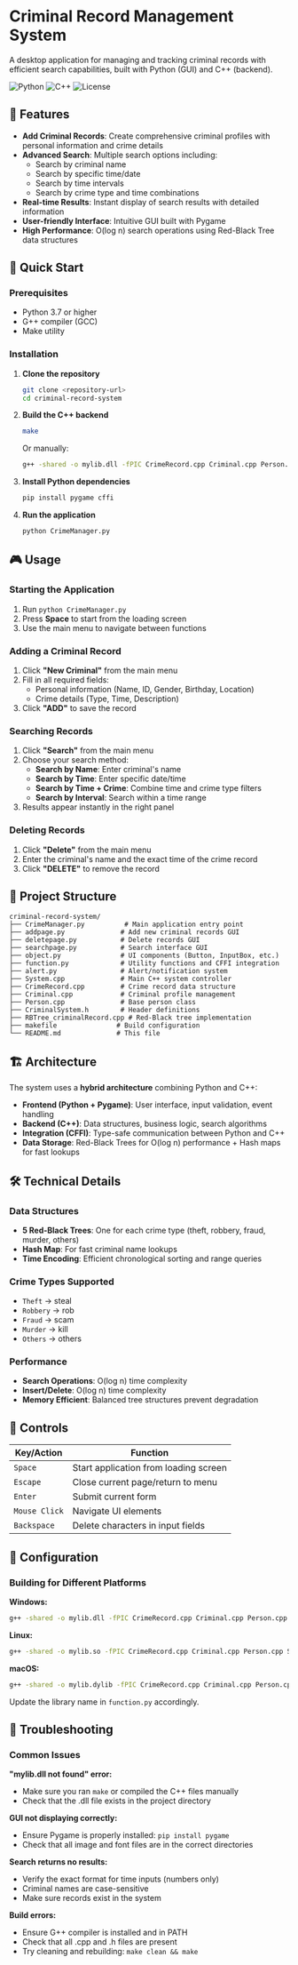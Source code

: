 # Criminal Record Management System

A desktop application for managing and tracking criminal records with efficient search capabilities, built with Python (GUI) and C++ (backend).

![Python](https://img.shields.io/badge/python-v3.7+-blue.svg)
![C++](https://img.shields.io/badge/C++-11-blue.svg)
![License](https://img.shields.io/badge/license-MIT-green.svg)

## 🌟 Features

- **Add Criminal Records**: Create comprehensive criminal profiles with personal information and crime details
- **Advanced Search**: Multiple search options including:
  - Search by criminal name
  - Search by specific time/date
  - Search by time intervals
  - Search by crime type and time combinations
- **Real-time Results**: Instant display of search results with detailed information
- **User-friendly Interface**: Intuitive GUI built with Pygame
- **High Performance**: O(log n) search operations using Red-Black Tree data structures

## 🚀 Quick Start

### Prerequisites

- Python 3.7 or higher
- G++ compiler (GCC)
- Make utility

### Installation

1. **Clone the repository**
   ```bash
   git clone <repository-url>
   cd criminal-record-system
   ```

2. **Build the C++ backend**
   ```bash
   make
   ```
   Or manually:
   ```bash
   g++ -shared -o mylib.dll -fPIC CrimeRecord.cpp Criminal.cpp Person.cpp System.cpp
   ```

3. **Install Python dependencies**
   ```bash
   pip install pygame cffi
   ```

4. **Run the application**
   ```bash
   python CrimeManager.py
   ```

## 🎮 Usage

### Starting the Application
1. Run `python CrimeManager.py`
2. Press **Space** to start from the loading screen
3. Use the main menu to navigate between functions

### Adding a Criminal Record
1. Click **"New Criminal"** from the main menu
2. Fill in all required fields:
   - Personal information (Name, ID, Gender, Birthday, Location)
   - Crime details (Type, Time, Description)
3. Click **"ADD"** to save the record

### Searching Records
1. Click **"Search"** from the main menu
2. Choose your search method:
   - **Search by Name**: Enter criminal's name
   - **Search by Time**: Enter specific date/time
   - **Search by Time + Crime**: Combine time and crime type filters
   - **Search by Interval**: Search within a time range
3. Results appear instantly in the right panel

### Deleting Records
1. Click **"Delete"** from the main menu
2. Enter the criminal's name and the exact time of the crime record
3. Click **"DELETE"** to remove the record

## 📁 Project Structure

```
criminal-record-system/
├── CrimeManager.py          # Main application entry point
├── addpage.py              # Add new criminal records GUI
├── deletepage.py           # Delete records GUI  
├── searchpage.py           # Search interface GUI
├── object.py               # UI components (Button, InputBox, etc.)
├── function.py             # Utility functions and CFFI integration
├── alert.py                # Alert/notification system
├── System.cpp              # Main C++ system controller
├── CrimeRecord.cpp         # Crime record data structure
├── Criminal.cpp            # Criminal profile management
├── Person.cpp              # Base person class
├── CriminalSystem.h        # Header definitions
├── RBTree_criminalRecord.cpp # Red-Black tree implementation
├── makefile               # Build configuration
└── README.md              # This file
```

## 🏗️ Architecture

The system uses a **hybrid architecture** combining Python and C++:

- **Frontend (Python + Pygame)**: User interface, input validation, event handling
- **Backend (C++)**: Data structures, business logic, search algorithms
- **Integration (CFFI)**: Type-safe communication between Python and C++
- **Data Storage**: Red-Black Trees for O(log n) performance + Hash maps for fast lookups

## 🛠️ Technical Details

### Data Structures
- **5 Red-Black Trees**: One for each crime type (theft, robbery, fraud, murder, others)
- **Hash Map**: For fast criminal name lookups
- **Time Encoding**: Efficient chronological sorting and range queries

### Crime Types Supported
- `Theft` → steal
- `Robbery` → rob  
- `Fraud` → scam
- `Murder` → kill
- `Others` → others

### Performance
- **Search Operations**: O(log n) time complexity
- **Insert/Delete**: O(log n) time complexity  
- **Memory Efficient**: Balanced tree structures prevent degradation

## 🎯 Controls

| Key/Action | Function |
|------------|----------|
| `Space` | Start application from loading screen |
| `Escape` | Close current page/return to menu |
| `Enter` | Submit current form |
| `Mouse Click` | Navigate UI elements |
| `Backspace` | Delete characters in input fields |

## 🔧 Configuration

### Building for Different Platforms

**Windows:**
```bash
g++ -shared -o mylib.dll -fPIC CrimeRecord.cpp Criminal.cpp Person.cpp System.cpp
```

**Linux:**
```bash
g++ -shared -o mylib.so -fPIC CrimeRecord.cpp Criminal.cpp Person.cpp System.cpp
```

**macOS:**
```bash
g++ -shared -o mylib.dylib -fPIC CrimeRecord.cpp Criminal.cpp Person.cpp System.cpp
```

Update the library name in `function.py` accordingly.

## 🐛 Troubleshooting

### Common Issues

**"mylib.dll not found" error:**
- Make sure you ran `make` or compiled the C++ files manually
- Check that the .dll file exists in the project directory

**GUI not displaying correctly:**
- Ensure Pygame is properly installed: `pip install pygame`
- Check that all image and font files are in the correct directories

**Search returns no results:**
- Verify the exact format for time inputs (numbers only)
- Criminal names are case-sensitive
- Make sure records exist in the system

**Build errors:**
- Ensure G++ compiler is installed and in PATH
- Check that all .cpp and .h files are present
- Try cleaning and rebuilding: `make clean && make`
